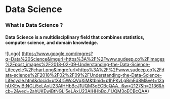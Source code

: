 
# Data Science 
### What is Data Science ?

#### Data Science is a multidisciplinary field that combines statistics, computer science, and domain knowledge.

![Logo] (https://www.google.com/imgres?q=Data%20Science&imgurl=https%3A%2F%2Fwww.sudeep.co%2Fimages%2Fpost_images%2F2018-02-09-Understanding-the-Data-Science-Lifecycle%2Fchart.png&imgrefurl=https%3A%2F%2Fwww.sudeep.co%2Fdata-science%2F2018%2F02%2F09%2FUnderstanding-the-Data-Science-Lifecycle.html&docid=utX4r5WoQVqXiM&tbnid=p1hPKvLgBmEd8M&vet=12ahUKEwiBtNGLi5eLAxU23AIHHbBcJ1UQM3oECBcQAA..i&w=2127&h=2136&hcb=2&ved=2ahUKEwiBtNGLi5eLAxU23AIHHbBcJ1UQM3oECBcQAA)
